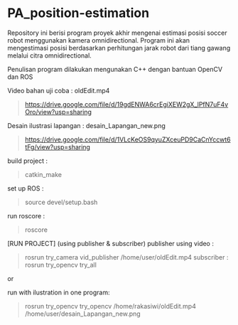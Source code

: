 # PA_position-estimation
Repository ini berisi program proyek akhir mengenai estimasi posisi soccer robot menggunakan kamera omnidirectional.
Program ini akan mengestimasi posisi berdasarkan perhitungan jarak robot dari tiang gawang melalui citra omnidirectional.

Penulisan program dilakukan mengunakan C++ dengan bantuan OpenCV dan ROS

Video bahan uji coba : oldEdit.mp4
> https://drive.google.com/file/d/19gdENWA6crEgiXEW2gX_lPfN7uF4vOro/view?usp=sharing

Desain ilustrasi lapangan : desain_Lapangan_new.png
> https://drive.google.com/file/d/1VLcKeOS9qyuZXceuPD9CaCnYccwt6tFg/view?usp=sharing

build project :
>catkin_make

set up ROS :
>source devel/setup.bash

run roscore :
>roscore

   [RUN PROJECT]
(using publisher & subscriber)
publisher using video :
>rosrun try_camera vid_publisher /home/user/oldEdit.mp4 
subscriber :
>rosrun try_opencv try_all 
   
   or
   
run with ilustration in one program:
>rosrun try_opencv try_opencv /home/rakasiwi/oldEdit.mp4 /home/user/desain_Lapangan_new.png 


